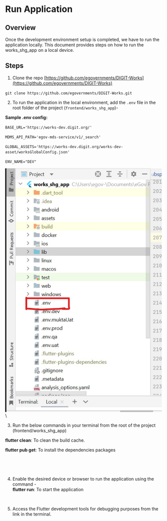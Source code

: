 # Run Application

## Overview

Once the development environment setup is completed, we have to run the application locally. This document provides steps on how to run the works\_shg\_app on a local device.

## Steps

1. Clone the repo [https://github.com/egovernments/DIGIT-Works](https://github.com/egovernments/DIGIT-Works)

&#x20;               `git clone https://github.com/egovernments/DIGIT-Works.git`&#x20;

2. To run the application in the local environment, add the `.env` file in the root folder of the project  (`frontend/works_shg_app`)-

&#x20;     **Sample .env config:**&#x20;

`BASE_URL='https://works-dev.digit.org/'`

`MDMS_API_PATH='egov-mds-service/v1/_search'`

`GLOBAL_ASSETS='https://works-dev.digit.org/works-dev-asset/worksGlobalConfig.json'`

`ENV_NAME="DEV"`

![](<../../../../.gitbook/assets/image (9).png>)\


3. Run the below commands  in your terminal from the root of the project (frontend/works\_shg\_app)

**flutter clean**: To clean the build cache.

**flutter pub get**: To install the dependencies packages

<figure><img src="https://lh3.googleusercontent.com/SHrZwG_c2Vn1-bkZ-3exFhlQXb4IkoIY51DPH_UWHmuJ46wPOCaOe3TdAcvmZ4GbzhJMuagpOCt-LdqTwCRFyKJMGGQYTuJsz3jyamSW0iT_K76909l1mo0nTYRc2roKa7O6pDAK_ZYKyVlXbrwE7t0" alt=""><figcaption></figcaption></figure>

<figure><img src="https://lh3.googleusercontent.com/dhkc5EZMRB6vrTv4AWh6hoi_23ucWOKDTMke3yPBhf_IxX0LegcejIcHxFD6x85LrNB94dj3VkkA6tsHUFT8uCYI8EZce9zfFESUXp5NJ4zhQLcqGPIQFflSYEQiuSmVHS2ceRbW8SXdLvxU-WO2zqw" alt=""><figcaption></figcaption></figure>

4. Enable the desired device or browser  to run the application using the command -\
   **flutter run**: To start the application

<figure><img src="https://lh5.googleusercontent.com/l37Ter4BROECfKSXZ2-GMf6PeAolByl-JddJRvcvxFSIGDB0oPaPbpPlaSrKnUIhavpaGgrafHTU3PWKTcsAUPF4z95y1IG4v_OkakNt8MdJre1Rsl8qOlQLUJkft7Vup_HsTB33ArFzjST_Qqqqqks" alt=""><figcaption></figcaption></figure>

5. Access the Flutter development tools for debugging purposes from the link in the terminal.

<figure><img src="https://lh6.googleusercontent.com/qGIR_8duLahPvljlOBLJF9LVyZjSDreye6QganNQGMAQigP4m8K2GbnPfCmCRrFeIakfgywAJ1vTHlutpZN24ElseB3V9yelV9wQE5015gaYK9l9SygvJuh-9RmqlS5d9ioUiRZE5Th5FmoC_5L6k74" alt=""><figcaption></figcaption></figure>

